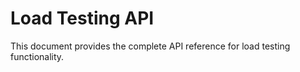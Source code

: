 # Load Testing API

This document provides the complete API reference for load testing functionality.
